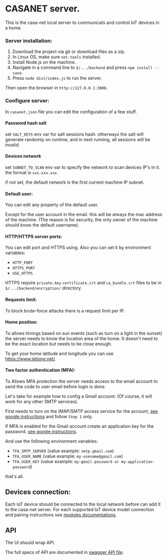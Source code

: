 # CASANET server.
This is the casa-net local server to communicats and control IoT devices in a home. 

### Server installation:
1. Download the project via git or download files as a zip.
1. In Linux OS, make sure `net-tools` installed.
1. Install Node.js on the machine.
1. Navigate in a command line to `$/.../backend` and press `npm install --save`.
1. Press `node dist/index.js` to run the server.

Then open the browser in `http://127.0.0.1:3000`.

### Configure server:

In `casanet.json` file you can edit the configuration of a few stuff.

#### Password hash salt
set `SALT_KEYS` env var for salt sessions hash. otherways the salt will generate randomly on runtime, and in next running, all sessions will be invalid. 

#### Devices network 
set `SUBNET_TO_SCAN` env var to specify the network to scan devices IP's in it. the format is `xxx.xxx.xxx`. 

if not set, the default network is the first current machine IP subnet.  

#### Default user:
You can edit any property of the default user. 

Except for the user account in the email. this will be always the mac address of the machine.
(The reason is for security, the only owner of the machine should know the default username).

#### HTTP/HTTPS server ports:
You can edit port and HTTPS using.
Also you can set it by environment variables:
* `HTTP_PORT`
* `HTTPS_PORT`
* `USE_HTTPS`

HTTPS require `private.key` `certificate.crt` and `ca_bundle.crt` files to be in `$/.../backend/encryption/` directory.

#### Requests limit:
To block brute-force attacks there is a request limit per IP.

#### Home position:
To allows timings based on sun events (such as turn on a light in the sunset) the server needs to know the location area of the home.
It doesn't need to be the exact location but needs to be close enough.

To get your home latitude and longitude you can use https://www.latlong.net/.

#### Two factor authentication (MFA):
To Allows MFA protection the server needs access to the email account to send the code to user email before login is done.

Let's take for example how to config a Gmail account: (Of course, it will work for any other SMTP services).

First needs to turn on the IMAP/SMTP access service for the account, [see google instructions](https://support.google.com/mail/answer/7126229) and follow `Step 1` only.

If MFA is enabled for the Gmail account create an application key for the password. [see google instructions](https://support.google.com/accounts/answer/185833).

And use the following environment variables:
* `TFA_SMTP_SERVER` (value example: `smtp.gmail.com`)
* `TFA_USER_NAME` (value example: `my-usename@gmail.com`)
* `TFA_USER_KEY` (value example: `my-gmail-password or my-application-password`)

that's all.

## Devices connection:
Each IoT device should be connected to the local network before can add it to the casa-net server.
For each supported IoT device model connection and pairing instructions see [modules documentations](./src/modules/README.md).

## API
The UI should wrap API. 

The full specs of API are documented in [swagger API file](./swagger.yaml).







